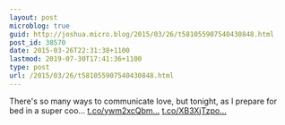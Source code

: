 ```yaml
---
layout: post
microblog: true
guid: http://joshua.micro.blog/2015/03/26/t581055907540430848.html
post_id: 38570
date: 2015-03-26T22:31:38+1100
lastmod: 2019-07-30T17:41:36+1100
type: post
url: /2015/03/26/t581055907540430848.html
---
```

There's so many ways to communicate love, but tonight, as I prepare for bed in a super coo… [t.co/ywm2xcQbm...](http://t.co/ywm2xcQbmi) [t.co/XB3XjTzpo...](http://t.co/XB3XjTzpo6)
